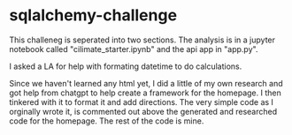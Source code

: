 # sqlalchemy-challenge

This challeneg is seperated into two sections. The analysis is in a jupyter notebook called "cilimate_starter.ipynb" and the api app in "app.py". 

I asked a LA for help with formating datetime to do calculations. 

Since we haven't learned any html yet, I did a little of my own research and got help from chatgpt to help create a framework for the homepage. I then tinkered with it to format it and add directions. The very simple code as I orginally wrote it, is commented out above the generated and researched code for the homepage. The rest of the code is mine.
